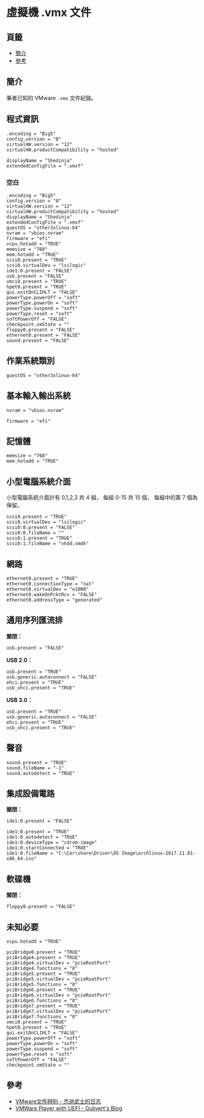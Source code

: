 虛擬機 .vmx 文件
=======


## 頁籤


* [簡介](#簡介)
* [參考](#參考)



## 簡介


筆者已知的 VMware `.vmx` 文件紀錄。



## 程式資訊


```
.encoding = "Big5"
config.version = "8"
virtualHW.version = "12"
virtualHW.productCompatibility = "hosted"
```

```
displayName = "Shedinja"
extendedConfigFile = ".vmxf"
```



### 空白


```
.encoding = "Big5"
config.version = "8"
virtualHW.version = "12"
virtualHW.productCompatibility = "hosted"
displayName = "Shedinja"
extendedConfigFile = ".vmxf"
guestOS = "other3xlinux-64"
nvram = "vbios.nvram"
firmware = "efi"
vcpu.hotadd = "TRUE"
memsize = "768"
mem.hotadd = "TRUE"
scsi0.present = "TRUE"
scsi0.virtualDev = "lsilogic"
ide1:0.present = "FALSE"
usb.present = "FALSE"
vmci0.present = "TRUE"
hpet0.present = "TRUE"
gui.exitOnCLIHLT = "FALSE"
powerType.powerOff = "soft"
powerType.powerOn = "soft"
powerType.suspend = "soft"
powerType.reset = "soft"
softPowerOff = "FALSE"
checkpoint.vmState = ""
floppy0.present = "FALSE"
ethernet0.present = "FALSE"
sound.present = "FALSE"
```






## 作業系統類別


```
guestOS = "other3xlinux-64"
```


## 基本輸入輸出系統


```
nvram = "vbios.nvram"
```

```
firmware = "efi"
```



## 記憶體


```
memsize = "768"
mem.hotadd = "TRUE"
```



## 小型電腦系統介面


小型電腦系統介面計有 0,1,2,3 共 4 組，
每組 0-15 共 15 個， 每組中的第 7 個為保留。


```
scsi0.present = "TRUE"
scsi0.virtualDev = "lsilogic"
scsi0:0.present = "FALSE"
scsi0:0.fileName = ""
scsi0:1.present = "TRUE"
scsi0:1.fileName = "vhdd.vmdk"
```



## 網路


```
ethernet0.present = "TRUE"
ethernet0.connectionType = "nat"
ethernet0.virtualDev = "e1000"
ethernet0.wakeOnPcktRcv = "FALSE"
ethernet0.addressType = "generated"
```



## 通用序列匯流排


**關閉：**

```
usb.present = "FALSE"
```


**USB 2.0：**

```
usb.present = "TRUE"
usb.generic.autoconnect = "FALSE"
ehci.present = "TRUE"
usb_xhci.present = "TRUE"
```


**USB 3.0：**

```
usb.present = "TRUE"
usb.generic.autoconnect = "FALSE"
ehci.present = "TRUE"
usb_xhci.present = "TRUE"
```



## 聲音


```
sound.present = "TRUE"
sound.fileName = "-1"
sound.autodetect = "TRUE"
```



## 集成設備電路


**關閉：**

```
ide1:0.present = "FALSE"
```

```
ide1:0.present = "TRUE"
ide1:0.autodetect = "TRUE"
ide1:0.deviceType = "cdrom-image"
ide1:0.startConnected = "TRUE"
ide1:0.fileName = "C:\Cer\share\Driver\OS Image\archlinux-2017.11.01-x86_64.iso"
```



## 軟碟機


**關閉：**

```
floppy0.present = "FALSE"
```



## 未知必要


```
vcpu.hotadd = "TRUE"
```

```
pciBridge0.present = "TRUE"
pciBridge4.present = "TRUE"
pciBridge4.virtualDev = "pcieRootPort"
pciBridge4.functions = "8"
pciBridge5.present = "TRUE"
pciBridge5.virtualDev = "pcieRootPort"
pciBridge5.functions = "8"
pciBridge6.present = "TRUE"
pciBridge6.virtualDev = "pcieRootPort"
pciBridge6.functions = "8"
pciBridge7.present = "TRUE"
pciBridge7.virtualDev = "pcieRootPort"
pciBridge7.functions = "8"
vmci0.present = "TRUE"
hpet0.present = "TRUE"
gui.exitOnCLIHLT = "FALSE"
powerType.powerOff = "soft"
powerType.powerOn = "soft"
powerType.suspend = "soft"
powerType.reset = "soft"
softPowerOff = "FALSE"
checkpoint.vmState = ""
```



## 參考


* [VMware文件辨别 - 杰迪武士的日志](http://lijiwei19850620.blog.163.com/blog/static/97841538201111903625705/)
* [VMWare Player with UEFI - Gulivert's Blog](https://blog.gulivert.ch/vmware-player-with-uefi-bios/)

